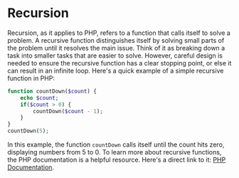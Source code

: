 # Recursion

Recursion, as it applies to PHP, refers to a function that calls itself to solve a problem. A recursive function distinguishes itself by solving small parts of the problem until it resolves the main issue. Think of it as breaking down a task into smaller tasks that are easier to solve. However, careful design is needed to ensure the recursive function has a clear stopping point, or else it can result in an infinite loop. Here's a quick example of a simple recursive function in PHP:

```php
function countDown($count) {
    echo $count;
    if($count > 0) {
        countDown($count - 1);
    }
}
countDown(5);
```

In this example, the function `countDown` calls itself until the count hits zero, displaying numbers from 5 to 0. To learn more about recursive functions, the PHP documentation is a helpful resource. Here's a direct link to it: [PHP Documentation](https://www.php.net/manual/en/language.functions.php).